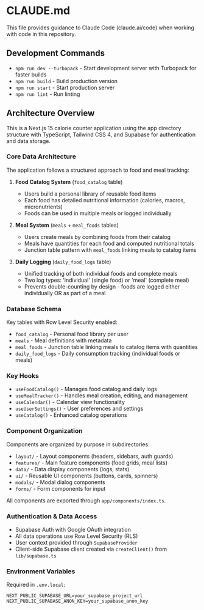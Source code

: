 # CLAUDE.md

This file provides guidance to Claude Code (claude.ai/code) when working with code in this repository.

## Development Commands

- `npm run dev --turbopack` - Start development server with Turbopack for faster builds
- `npm run build` - Build production version
- `npm run start` - Start production server
- `npm run lint` - Run linting

## Architecture Overview

This is a Next.js 15 calorie counter application using the app directory structure with TypeScript, Tailwind CSS 4, and Supabase for authentication and data storage.

### Core Data Architecture

The application follows a structured approach to food and meal tracking:

1. **Food Catalog System** (`food_catalog` table)
   - Users build a personal library of reusable food items
   - Each food has detailed nutritional information (calories, macros, micronutrients)
   - Foods can be used in multiple meals or logged individually

2. **Meal System** (`meals` + `meal_foods` tables)
   - Users create meals by combining foods from their catalog
   - Meals have quantities for each food and computed nutritional totals
   - Junction table pattern with `meal_foods` linking meals to catalog items

3. **Daily Logging** (`daily_food_logs` table)
   - Unified tracking of both individual foods and complete meals
   - Two log types: 'individual' (single food) or 'meal' (complete meal)
   - Prevents double-counting by design - foods are logged either individually OR as part of a meal

### Database Schema

Key tables with Row Level Security enabled:
- `food_catalog` - Personal food library per user
- `meals` - Meal definitions with metadata
- `meal_foods` - Junction table linking meals to catalog items with quantities
- `daily_food_logs` - Daily consumption tracking (individual foods or meals)

### Key Hooks

- `useFoodCatalog()` - Manages food catalog and daily logs
- `useMealTracker()` - Handles meal creation, editing, and management
- `useCalendar()` - Calendar view functionality
- `useUserSettings()` - User preferences and settings
- `useCatalog()` - Enhanced catalog operations

### Component Organization

Components are organized by purpose in subdirectories:
- `layout/` - Layout components (headers, sidebars, auth guards)
- `features/` - Main feature components (food grids, meal lists)
- `data/` - Data display components (logs, stats)
- `ui/` - Reusable UI components (buttons, cards, spinners)
- `modals/` - Modal dialog components
- `forms/` - Form components for input

All components are exported through `app/components/index.ts`.

### Authentication & Data Access

- Supabase Auth with Google OAuth integration
- All data operations use Row Level Security (RLS)
- User context provided through `SupabaseProvider`
- Client-side Supabase client created via `createClient()` from `lib/supabase.ts`

### Environment Variables

Required in `.env.local`:
```
NEXT_PUBLIC_SUPABASE_URL=your_supabase_project_url
NEXT_PUBLIC_SUPABASE_ANON_KEY=your_supabase_anon_key
```